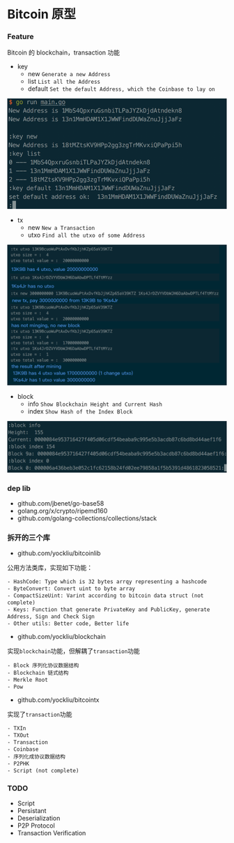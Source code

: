 # Bitcoin 原型

### Feature

Bitcoin 的 blockchain，transaction 功能

* key
  * new       `Generate a new Address`
  * list      `List all the Address`
  * default   `Set the default Address, which the Coinbase to lay on`

![key](./screenshot/key.png "key screenshot")

* tx
  * new       `New a Transaction`
  * utxo      `Find all the utxo of some Address`

![transaction](./screenshot/tx.png "transaction screenshot")

* block
  * info      `Show Blockchain Height and Current Hash`
  * index     `Show Hash of the Index Block`

![block](./screenshot/block.png "block screenshot")

### dep lib

* github.com/jbenet/go-base58
* golang.org/x/crypto/ripemd160
* github.com/golang-collections/collections/stack

### 拆开的三个库

* github.com/yockliu/bitcoinlib

公用方法类库，实现如下功能：

```
- HashCode: Type which is 32 bytes arrqy representing a hashcode
- ByteConvert: Convert uint to byte array
- CompactSizeUint: Varint according to bitcoin data struct (not complete)
- Keys: Function that generate PrivateKey and PublicKey, generate Address, Sign and Check Sign
- Other utils: Better code, Better life
```

* github.com/yockliu/blockchain

实现`blockchain`功能，但解耦了`transaction`功能

```
- Block 序列化协议数据结构
- Blockchain 链式结构
- Merkle Root
- Pow
```

* github.com/yockliu/bitcointx

实现了`transaction`功能

```
- TXIn
- TXOut
- Transaction
- Coinbase
- 序列化成协议数据结构
- P2PHK
- Script (not complete)
```

### TODO

* Script
* Persistant
* Deserialization
* P2P Protocol
* Transaction Verification
